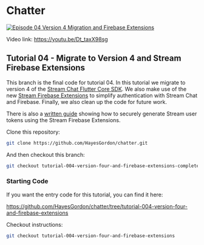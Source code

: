 # Chatter

[![Episode 04 Version 4 Migration and Firebase Extensions](https://img.youtube.com/vi/Dt_taxX98sg/0.jpg)](https://youtu.be/Dt_taxX98sg)

Video link: https://youtu.be/Dt_taxX98sg

## Tutorial 04 - Migrate to Version 4 and Stream Firebase Extensions

This branch is the final code for tutorial 04. In this tutorial we migrate to version 4 of the [Stream Chat Flutter Core SDK](https://pub.dev/packages/stream_chat_flutter_core). We also make use of the new [Stream Firebase Extensions](https://getstream.io/blog/stream-firebase-extensions/) to simplify authentication with Stream Chat and Firebase. Finally, we also clean up the code for future work.

There is also a [written guide](https://getstream.io/chat/docs/sdk/flutter/guides/token_generation_with_firebase/) showing how to securely generate Stream user tokens using the Stream Firebase Extensions.

Clone this repository:

```bash
git clone https://github.com/HayesGordon/chatter.git
```

And then checkout this branch:

```bash
git checkout tutorial-004-version-four-and-firebase-extensions-complete
```

### Starting Code

If you want the entry code for this tutorial, you can find it here:

https://github.com/HayesGordon/chatter/tree/tutorial-004-version-four-and-firebase-extensions

Checkout instructions:

```bash
git checkout tutorial-004-version-four-and-firebase-extensions
```
